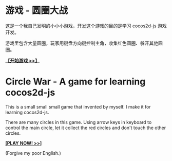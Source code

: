 # 游戏 - 圆圈大战

这是一个我自己发明的小小小游戏，开发这个游戏的目的是学习 cocos2d-js 游戏开发。

游戏里包含大量圆圈，玩家用键盘方向键控制主角，收集红色圆圈、躲开其他圆圈。

**[【开始游戏 >>】](https://benzleung.github.io/circle/)**


# Circle War - A game for learning cocos2d-js

This is a small small small game that invented by myself. I make it for learning cocos2d-js.

There are many circles in this game. Using arrow keys in keyboard to control the main circle, let it collect the red circles and don't touch the other circles.

**[[PLAY NOW! >>]](https://benzleung.github.io/circle/)**

(Forgive my poor English.)